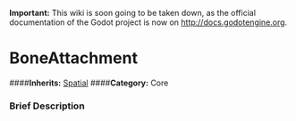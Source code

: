 **Important:** This wiki is soon going to be taken down, as the official documentation of the Godot project is now on http://docs.godotengine.org.

#  BoneAttachment  
####**Inherits:** [Spatial](class_spatial)
####**Category:** Core

###  Brief Description  

